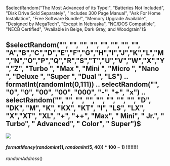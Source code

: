$selectRandom("The Most Advanced of its Type!", "Batteries Not Included", "Disk Drive Sold Separately", "Includes 300 Page Manual", "Ask For Home Installation", "Free Software Bundle!", "Memory Upgrade Available", "Designed by MegaTech", "Except in Nebraska", "NC/DOS Compatible", "NECB Certified", "Available in Beige, Dark Gray, and Woodgrain")$
## $selectRandom("", "", "", "", "", "", "", "", "A","B","C","D","E","F","G","H","I","J","K","L","M","N","O","P","Q","R","S","T","U","V","W","X","Y","Z", "Turbo ", "Max ", "Mini ", "Micro ", "Nano ", "Deluxe ", "Super ", "Dual ", "LS") .. formatInt(randomInt(0,111)) .. selectRandom("", "0", "0", "00", "00", "000", "-", "+", "x") .. selectRandom("", "", "", "", "", "", "", "", "D", "DK", "M", "K", "KX", "KT", "I", "LS", "LX", "X","XT", "XL", "+", "++", "Max", " Mini", " Jr.", " Turbo", " Advanced", " Color", " Super")$
![](newspaper/images/computer[13].png)

#### $formatMoney(randomInt(1,randomInt(5,40))*100-1)$ !!!!!!!!
$randomAddress()$

